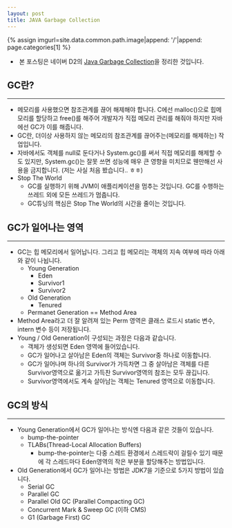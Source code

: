 ```yaml
---
layout: post
title: JAVA Garbage Collection
---
```


{% assign imgurl=site.data.common.path.image|append: '/'|append: page.categories[1] %}

- &nbsp;본 포스팅은 네이버 D2의 [Java Garbage Collection](https://d2.naver.com/helloworld/1329)을 정리한 것입니다.



## GC란?

---

- 메모리를 사용했으면 참조관계를 끊어 해제해야 합니다. C에선 malloc()으로 힙메모리를 할당하고 free()를 해주어 개발자가 직접 메모리 관리를 해줘야 하지만 자바에선 GC가 이를 해줍니다. 
- GC란, 더이상 사용하지 않는 메모리의 참조관계를 끊어주는(메모리를 해제하는) 작업입니다.
- 자바에서도 객체를 null로 둔다거나 System.gc()를 써서 직접 메모리를 해제할 수도 있지만, System.gc()는 잘못 쓰면 성능에 매우 큰 영향을 미치므로 웬만해선 사용을 금지합니다. (저는 사실 처음 봤습니다.. ㅎㅎ)
- Stop The World 
  - GC를 실행하기 위해 JVM이 애플리케이션을 멈추는 것입니다. GC를 수행하는 쓰레드 외에 모든 쓰레드가 멈춥니다.
  - GC튜닝의 핵심은 Stop The World의 시간을 줄이는 것입니다.



## GC가 일어나는 영역

---

- GC는 힙 메모리에서 일어납니다. 그리고 힙 메모리는 객체의 지속 여부에 따라 아래와 같이 나뉩니다.
  - Young Generation
    - Eden
    - Survivor1
    - Survivor2
  - Old Generation
    - Tenured
  - Permanet Generation == Method Area
- Method Area라고 더 잘 알려져 있는 Perm 영역은 클래스 로드시 static 변수, intern 변수 등이 저장됩니다.
- Young / Old Generation이 구성되는 과정은 다음과 같습니다.
  - 객체가 생성되면 Eden 영역에 들어있습니다. 
  - GC가 일어나고 살아남은 Eden의 객체는 Survivor중 하나로 이동합니다.
  -  GC가 일어나며 하나의 Survivor가 가득차면 그 중 살아남은 객체를 다른 Survivor영역으로 옮기고 가득찬 Survivor영역의 참조는 모두 끊깁니다.
  - Survivor영역에서도 계속 살아남는 객체는 Tenured 영역으로 이동합니다.



## GC의 방식

---

- Young Generation에서 GC가 일어나는 방식엔 다음과 같은 것들이 있습니다.
  - bump-the-pointer
  - TLABs(Thread-Local Allocation Buffers)
    - bump-the-pointer는 다중 스레드 환경에서 스레드락이 걸릴수 있기 때문에 각 스레드마다 Eden영역의 작은 부분을 할당해주는 방법입니다.
- Old Generation에서 GC가 일어나는 방법은 JDK7을 기준으로 5가지 방법이 있습니다.
  - Serial GC
  - Parallel GC
  - Parallel Old GC (Parallel Compacting GC)
  - Concurrent Mark & Sweep GC (이하 CMS)
  - G1 (Garbage First) GC


